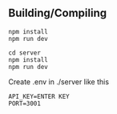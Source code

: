 ## Building/Compiling
```
npm install
npm run dev
```
```
cd server
npm install
npm run dev
```
Create .env in ./server like this
```
API_KEY=ENTER KEY
PORT=3001
```
